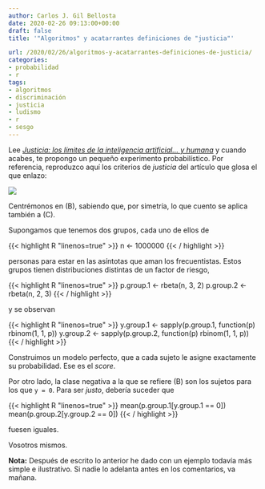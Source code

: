 ```yaml
---
author: Carlos J. Gil Bellosta
date: 2020-02-26 09:13:00+00:00
draft: false
title: '"Algoritmos" y acatarrantes definiciones de "justicia"'

url: /2020/02/26/algoritmos-y-acatarrantes-definiciones-de-justicia/
categories:
- probabilidad
- r
tags:
- algoritmos
- discriminación
- justicia
- ludismo
- r
- sesgo
---
```


Lee _[Justicia: los límites de la inteligencia artificial... y humana](https://nadaesgratis.es/anxo-sanchez/justicia-los-limites-de-la-inteligencia-artificial)_ y cuando acabes, te propongo un pequeño experimento probabilístico. Por referencia, reproduzco aquí los criterios de _justicia_ del artículo que glosa el que enlazo:

![](/wp-uploads/2020/02/fairness.png#center)

Centrémonos en (B), sabiendo que, por simetría, lo que cuento se aplica también a (C).

Supongamos que tenemos dos grupos, cada uno de ellos de

{{< highlight R "linenos=true" >}}
n <- 1000000
{{< / highlight >}}

personas para estar en las asíntotas que aman los frecuentistas. Estos grupos tienen distribuciones distintas de un factor de riesgo,

{{< highlight R "linenos=true" >}}
p.group.1 <- rbeta(n, 3, 2)
p.group.2 <- rbeta(n, 2, 3)
{{< / highlight >}}

y se observan

{{< highlight R "linenos=true" >}}
y.group.1 <- sapply(p.group.1, function(p) rbinom(1, 1, p))
y.group.2 <- sapply(p.group.2, function(p) rbinom(1, 1, p))
{{< / highlight >}}

Construimos un modelo perfecto, que a cada sujeto le asigne exactamente su probabilidad. Ese es el _score_.

Por otro lado, la clase negativa a la que se refiere (B) son los sujetos para los que `y = 0`. Para ser _justo_, debería suceder que


{{< highlight R "linenos=true" >}}
mean(p.group.1[y.group.1 == 0])
mean(p.group.2[y.group.2 == 0])
{{< / highlight >}}

fuesen iguales.

Vosotros mismos.

**Nota:** Después de escrito lo anterior he dado con un ejemplo todavía más simple e ilustrativo. Si nadie lo adelanta antes en los comentarios, va mañana.
